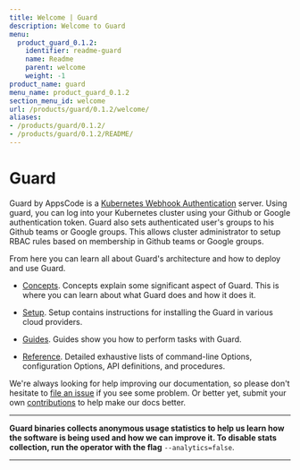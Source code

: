 ```yaml
---
title: Welcome | Guard
description: Welcome to Guard
menu:
  product_guard_0.1.2:
    identifier: readme-guard
    name: Readme
    parent: welcome
    weight: -1
product_name: guard
menu_name: product_guard_0.1.2
section_menu_id: welcome
url: /products/guard/0.1.2/welcome/
aliases:
- /products/guard/0.1.2/
- /products/guard/0.1.2/README/
---
```


# Guard

Guard by AppsCode is a [Kubernetes Webhook Authentication](https://kubernetes.io/docs/admin/authentication/#webhook-token-authentication) server. Using guard, you can log into your Kubernetes cluster using your Github or Google authentication token. Guard also sets authenticated user's groups to his Github teams or Google groups. This allows cluster administrator to setup RBAC rules based on membership in Github teams or Google groups.

From here you can learn all about Guard's architecture and how to deploy and use Guard.

- [Concepts](/products/guard/0.1.2/concepts/). Concepts explain some significant aspect of Guard. This is where you can learn about what Guard does and how it does it.

- [Setup](/products/guard/0.1.2/setup/). Setup contains instructions for installing
  the Guard in various cloud providers.

- [Guides](/products/guard/0.1.2/guides/). Guides show you how to perform tasks with Guard.

- [Reference](/products/guard/0.1.2/reference/). Detailed exhaustive lists of
command-line Options, configuration Options, API definitions, and procedures.

We're always looking for help improving our documentation, so please don't hesitate to [file an issue](https://github.com/appscode/guard/issues/new) if you see some problem. Or better yet, submit your own [contributions](/products/guard/0.1.2/CONTRIBUTING) to help
make our docs better.

---

**Guard binaries collects anonymous usage statistics to help us learn how the software is being used and how we can improve it. To disable stats collection, run the operator with the flag** `--analytics=false`.

---
